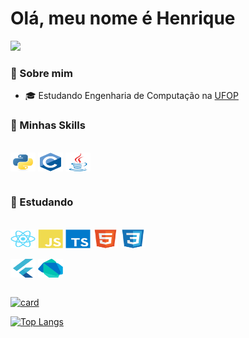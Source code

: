 # Olá, meu nome é Henrique

![](https://komarev.com/ghpvc/?username=henriquemalvar&color=006bed)

### :boy: Sobre mim

- 🎓 Estudando Engenharia de Computação na [UFOP](https://ufop.br)

### :rocket: Minhas Skills

<div style="display: inline_block"><br>
  <img align="center" alt="Henrique-Python" height="30" width="40" src="https://raw.githubusercontent.com/devicons/devicon/master/icons/python/python-original.svg">
  <img align="center" alt="Henrique-C" height="30" width="40" src="https://raw.githubusercontent.com/devicons/devicon/master/icons/c/c-original.svg">
  <img align="center" alt="Henrique-Java" height="30" width="40" src="https://raw.githubusercontent.com/devicons/devicon/master/icons/java/java-original.svg">
  </div><br>

### :book: Estudando

<div style="display: inline_block"><br>
    <img align="center" alt="Henrique-React" height="30" width="40" src="https://raw.githubusercontent.com/devicons/devicon/master/icons/react/react-original.svg">
    <img align="center" alt="Henrique-Js" height="30" width="40" src="https://raw.githubusercontent.com/devicons/devicon/master/icons/javascript/javascript-plain.svg">
    <img align="center" alt="Henrique-Ts" height="30" width="40" src="https://raw.githubusercontent.com/devicons/devicon/master/icons/typescript/typescript-original.svg">
    <img align="center" alt="Henrique-HTML" height="30" width="40" src="https://raw.githubusercontent.com/devicons/devicon/master/icons/html5/html5-original.svg">
    <img align="center" alt="Henrique-CSS" height="30" width="40" src="https://raw.githubusercontent.com/devicons/devicon/master/icons/css3/css3-original.svg">
    <br>
    <br>
    <img align="center" alt="Henrique-Flutter" height="30" width="40" src="https://raw.githubusercontent.com/devicons/devicon/master/icons/flutter/flutter-original.svg">
    <img align="center" alt="Henrique-Dart" height="30" width="40" src="https://raw.githubusercontent.com/devicons/devicon/master/icons/dart/dart-original.svg">
    <br>
</div><br>

[![card](https://github-readme-stats.vercel.app/api?username=henriquemalvar&theme=dracula&show_icons=true&=white&count_privat)](https://github.com/henriquemalvar)

[![Top Langs](https://github-readme-stats.vercel.app/api/top-langs/?username=henriquemalvar&theme=dracula)](https://github.com/henriquemalvar)
